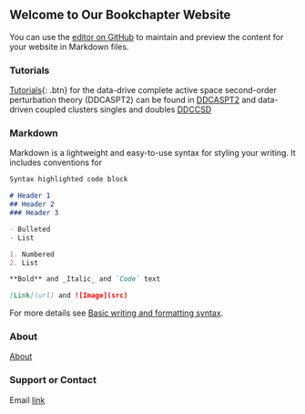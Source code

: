 

## Welcome to Our Bookchapter Website 
You can use the [editor on GitHub](https://github.com/ChemRacer/VogLab_Book_Chapter/edit/gh-pages/index.md) to maintain and preview the content for your website in Markdown files.


### Tutorials
[Tutorials](Tutorials/Tutorials.md){: .btn} for the data-drive complete active space second-order perturbation theory (DDCASPT2) can be found in [DDCASPT2](Tutorials/DDCASPT2/ddcaspt2.md) and data-driven coupled clusters singles and doubles [DDCCSD](Tutorials/DDCCSD/ddccsd.md)

### Markdown

Markdown is a lightweight and easy-to-use syntax for styling your writing. It includes conventions for

```markdown
Syntax highlighted code block

# Header 1
## Header 2
### Header 3

- Bulleted
- List

1. Numbered
2. List

**Bold** and _Italic_ and `Code` text

[Link](url) and ![Image](src)
```

For more details see [Basic writing and formatting syntax](https://docs.github.com/en/github/writing-on-github/getting-started-with-writing-and-formatting-on-github/basic-writing-and-formatting-syntax).

### About
[About](about/about.md) 

### Support or Contact
Email [link](path_to_email)
